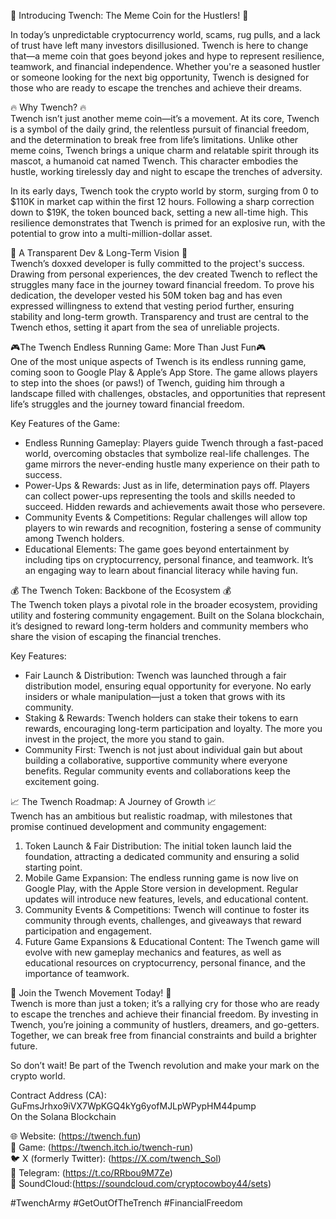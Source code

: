 🚀 Introducing Twench: The Meme Coin for the Hustlers! 🚀

In today’s unpredictable cryptocurrency world, scams, rug pulls, and a lack of trust have left many investors disillusioned. Twench is here to change that—a meme coin that goes beyond jokes and hype to represent resilience, teamwork, and financial independence. Whether you're a seasoned hustler or someone looking for the next big opportunity, Twench is designed for those who are ready to escape the trenches and achieve their dreams.

🔥 Why Twench? 🔥  
Twench isn’t just another meme coin—it’s a movement. At its core, Twench is a symbol of the daily grind, the relentless pursuit of financial freedom, and the determination to break free from life’s limitations. Unlike other meme coins, Twench brings a unique charm and relatable spirit through its mascot, a humanoid cat named Twench. This character embodies the hustle, working tirelessly day and night to escape the trenches of adversity.

In its early days, Twench took the crypto world by storm, surging from 0 to $110K in market cap within the first 12 hours. Following a sharp correction down to $19K, the token bounced back, setting a new all-time high. This resilience demonstrates that Twench is primed for an explosive run, with the potential to grow into a multi-million-dollar asset.

💼 A Transparent Dev & Long-Term Vision 💼  
Twench’s doxxed developer is fully committed to the project's success. Drawing from personal experiences, the dev created Twench to reflect the struggles many face in the journey toward financial freedom. To prove his dedication, the developer vested his 50M token bag and has even expressed willingness to extend that vesting period further, ensuring stability and long-term growth. Transparency and trust are central to the Twench ethos, setting it apart from the sea of unreliable projects.

🎮The Twench Endless Running Game: More Than Just Fun🎮  
One of the most unique aspects of Twench is its endless running game, coming soon to Google Play & Apple’s App Store. The game allows players to step into the shoes (or paws!) of Twench, guiding him through a landscape filled with challenges, obstacles, and opportunities that represent life’s struggles and the journey toward financial freedom.

Key Features of the Game:
- Endless Running Gameplay: Players guide Twench through a fast-paced world, overcoming obstacles that symbolize real-life challenges. The game mirrors the never-ending hustle many experience on their path to success.
- Power-Ups & Rewards: Just as in life, determination pays off. Players can collect power-ups representing the tools and skills needed to succeed. Hidden rewards and achievements await those who persevere.
- Community Events & Competitions: Regular challenges will allow top players to win rewards and recognition, fostering a sense of community among Twench holders.
- Educational Elements: The game goes beyond entertainment by including tips on cryptocurrency, personal finance, and teamwork. It’s an engaging way to learn about financial literacy while having fun.

💰 The Twench Token: Backbone of the Ecosystem 💰  
The Twench token plays a pivotal role in the broader ecosystem, providing utility and fostering community engagement. Built on the Solana blockchain, it’s designed to reward long-term holders and community members who share the vision of escaping the financial trenches.

Key Features:
- Fair Launch & Distribution: Twench was launched through a fair distribution model, ensuring equal opportunity for everyone. No early insiders or whale manipulation—just a token that grows with its community.
- Staking & Rewards: Twench holders can stake their tokens to earn rewards, encouraging long-term participation and loyalty. The more you invest in the project, the more you stand to gain.
- Community First: Twench is not just about individual gain but about building a collaborative, supportive community where everyone benefits. Regular community events and collaborations keep the excitement going.

📈 The Twench Roadmap: A Journey of Growth 📈  
Twench has an ambitious but realistic roadmap, with milestones that promise continued development and community engagement:

1. Token Launch & Fair Distribution: The initial token launch laid the foundation, attracting a dedicated community and ensuring a solid starting point.
2. Mobile Game Expansion: The endless running game is now live on Google Play, with the Apple Store version in development. Regular updates will introduce new features, levels, and educational content.
3. Community Events & Competitions: Twench will continue to foster its community through events, challenges, and giveaways that reward participation and engagement.
4. Future Game Expansions & Educational Content: The Twench game will evolve with new gameplay mechanics and features, as well as educational resources on cryptocurrency, personal finance, and the importance of teamwork.

💎 Join the Twench Movement Today! 💎  
Twench is more than just a token; it’s a rallying cry for those who are ready to escape the trenches and achieve their financial freedom. By investing in Twench, you’re joining a community of hustlers, dreamers, and go-getters. Together, we can break free from financial constraints and build a brighter future.

So don’t wait! Be part of the Twench revolution and make your mark on the crypto world.

Contract Address (CA):
GuFmsJrhxo9iVX7WpKGQ4kYg6yofMJLpWPypHM44pump  
On the Solana Blockchain

🌐 Website: (https://twench.fun)  
📱 Game: (https://twench.itch.io/twench-run)  
🐦 X (formerly Twitter): (https://X.com/twench_Sol)  
📢 Telegram: (https://t.co/RRbou9M7Ze)  
🎵 SoundCloud:(https://soundcloud.com/cryptocowboy44/sets)

#TwenchArmy #GetOutOfTheTrench #FinancialFreedom
